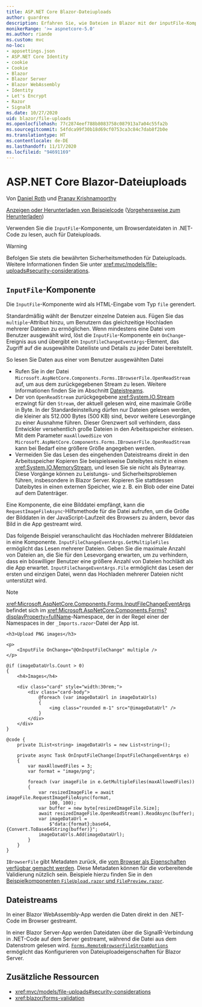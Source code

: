 ```yaml
---
title: ASP.NET Core Blazor-Dateiuploads
author: guardrex
description: Erfahren Sie, wie Dateien in Blazor mit der inputFile-Komponente hochgeladen werden.
monikerRange: '>= aspnetcore-5.0'
ms.author: riande
ms.custom: mvc
no-loc:
- appsettings.json
- ASP.NET Core Identity
- cookie
- Cookie
- Blazor
- Blazor Server
- Blazor WebAssembly
- Identity
- Let's Encrypt
- Razor
- SignalR
ms.date: 10/27/2020
uid: blazor/file-uploads
ms.openlocfilehash: 77c2874eef788b8083758c087913a7a04c55fa2b
ms.sourcegitcommit: 54fdca99f30b18d69cf0753ca3c84c7dab8f2b0e
ms.translationtype: HT
ms.contentlocale: de-DE
ms.lasthandoff: 11/17/2020
ms.locfileid: "94691169"
---
```

# <a name="aspnet-core-no-locblazor-file-uploads"></a>ASP.NET Core Blazor-Dateiuploads

Von [Daniel Roth](https://github.com/danroth27) und [Pranav Krishnamoorthy](https://github.com/pranavkm)

[Anzeigen oder Herunterladen von Beispielcode](https://github.com/dotnet/AspNetCore.Docs/tree/master/aspnetcore/blazor/file-uploads/samples/) ([Vorgehensweise zum Herunterladen](xref:index#how-to-download-a-sample))

Verwenden Sie die `InputFile`-Komponente, um Browserdateidaten in .NET-Code zu lesen, auch für Dateiuploads.

> [!WARNING]
> Befolgen Sie stets die bewährten Sicherheitsmethoden für Dateiuploads. Weitere Informationen finden Sie unter <xref:mvc/models/file-uploads#security-considerations>.

## <a name="inputfile-component"></a>`InputFile`-Komponente

Die `InputFile`-Komponente wird als HTML-Eingabe vom Typ `file` gerendert.

Standardmäßig wählt der Benutzer einzelne Dateien aus. Fügen Sie das `multiple`-Attribut hinzu, um Benutzern das gleichzeitige Hochladen mehrerer Dateien zu ermöglichen. Wenn mindestens eine Datei vom Benutzer ausgewählt wird, löst die `InputFile`-Komponente ein `OnChange`-Ereignis aus und übergibt ein `InputFileChangeEventArgs`-Element, das Zugriff auf die ausgewählte Dateiliste und Details zu jeder Datei bereitstellt.

So lesen Sie Daten aus einer vom Benutzer ausgewählten Datei

* Rufen Sie in der Datei `Microsoft.AspNetCore.Components.Forms.IBrowserFile.OpenReadStream` auf, um aus dem zurückgegebenen Stream zu lesen. Weitere Informationen finden Sie im Abschnitt [Dateistreams](#file-streams).
* Der von `OpenReadStream` zurückgegebene <xref:System.IO.Stream> erzwingt für den `Stream`, der aktuell gelesen wird, eine maximale Größe in Byte. In der Standardeinstellung dürfen nur Dateien gelesen werden, die kleiner als 512.000 Bytes (500 KB) sind, bevor weitere Lesevorgänge zu einer Ausnahme führen. Dieser Grenzwert soll verhindern, dass Entwickler versehentlich große Dateien in den Arbeitsspeicher einlesen. Mit dem Parameter `maxAllowedSize` von `Microsoft.AspNetCore.Components.Forms.IBrowserFile.OpenReadStream` kann bei Bedarf eine größere Größe angegeben werden.
* Vermeiden Sie das Lesen des eingehenden Dateistreams direkt in den Arbeitsspeicher Kopieren Sie beispielsweise Dateibytes nicht in einen <xref:System.IO.MemoryStream>, und lesen Sie sie nicht als Bytearray. Diese Vorgänge können zu Leistungs- und Sicherheitsproblemen führen, insbesondere in Blazor Server. Kopieren Sie stattdessen Dateibytes in einen externen Speicher, wie z. B. ein Blob oder eine Datei auf dem Datenträger.

Eine Komponente, die eine Bilddatei empfängt, kann die `RequestImageFileAsync`-Hilfsmethode für die Datei aufrufen, um die Größe der Bilddaten in der JavaScript-Laufzeit des Browsers zu ändern, bevor das Bild in die App gestreamt wird.

Das folgende Beispiel veranschaulicht das Hochladen mehrerer Bilddateien in eine Komponente. `InputFileChangeEventArgs.GetMultipleFiles` ermöglicht das Lesen mehrerer Dateien. Geben Sie die maximale Anzahl von Dateien an, die Sie für den Lesevorgang erwarten, um zu verhindern, dass ein böswilliger Benutzer eine größere Anzahl von Dateien hochlädt als die App erwartet. `InputFileChangeEventArgs.File` ermöglicht das Lesen der ersten und einzigen Datei, wenn das Hochladen mehrerer Dateien nicht unterstützt wird.

> [!NOTE]
> <xref:Microsoft.AspNetCore.Components.Forms.InputFileChangeEventArgs> befindet sich im <xref:Microsoft.AspNetCore.Components.Forms?displayProperty=fullName>-Namespace, der in der Regel einer der Namespaces in der `_Imports.razor`-Datei der App ist.

```razor
<h3>Upload PNG images</h3>

<p>
    <InputFile OnChange="@OnInputFileChange" multiple />
</p>

@if (imageDataUrls.Count > 0)
{
    <h4>Images</h4>

    <div class="card" style="width:30rem;">
        <div class="card-body">
            @foreach (var imageDataUrl in imageDataUrls)
            {
                <img class="rounded m-1" src="@imageDataUrl" />
            }
        </div>
    </div>
}

@code {
    private IList<string> imageDataUrls = new List<string>();

    private async Task OnInputFileChange(InputFileChangeEventArgs e)
    {
        var maxAllowedFiles = 3;
        var format = "image/png";

        foreach (var imageFile in e.GetMultipleFiles(maxAllowedFiles))
        {
            var resizedImageFile = await imageFile.RequestImageFileAsync(format, 
                100, 100);
            var buffer = new byte[resizedImageFile.Size];
            await resizedImageFile.OpenReadStream().ReadAsync(buffer);
            var imageDataUrl = 
                $"data:{format};base64,{Convert.ToBase64String(buffer)}";
            imageDataUrls.Add(imageDataUrl);
        }
    }
}
```

`IBrowserFile` gibt Metadaten zurück, die [vom Browser als Eigenschaften verfügbar gemacht werden](https://developer.mozilla.org/docs/Web/API/File#Instance_properties). Diese Metadaten können für die vorbereitende Validierung nützlich sein. Beispiele hierzu finden Sie in den [Beispielkomponenten `FileUpload.razor` und `FilePreview.razor`](https://github.com/dotnet/AspNetCore.Docs/tree/master/aspnetcore/blazor/file-uploads/samples/).

## <a name="file-streams"></a>Dateistreams

In einer Blazor WebAssembly-App werden die Daten direkt in den .NET-Code im Browser gestreamt.

In einer Blazor Server-App werden Dateidaten über die SignalR-Verbindung in .NET-Code auf dem Server gestreamt, während die Datei aus dem Datenstrom gelesen wird. [`Forms.RemoteBrowserFileStreamOptions`](https://github.com/dotnet/aspnetcore/blob/master/src/Components/Web/src/Forms/InputFile/RemoteBrowserFileStreamOptions.cs) ermöglicht das Konfigurieren von Dateiuploadeigenschaften für Blazor Server.

## <a name="additional-resources"></a>Zusätzliche Ressourcen

* <xref:mvc/models/file-uploads#security-considerations>
* <xref:blazor/forms-validation>
